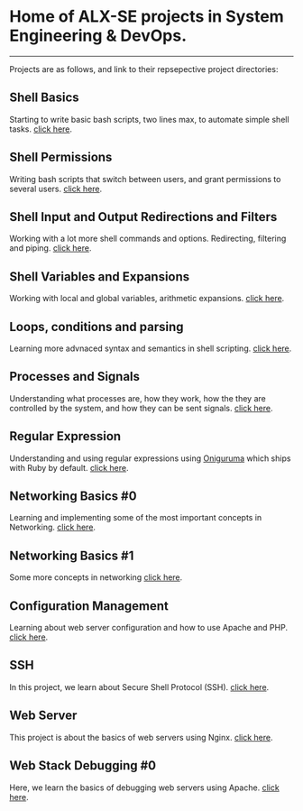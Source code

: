 # Home of ALX-SE projects in System Engineering & DevOps.

---

Projects are as follows, and link to their repsepective project directories:

## Shell Basics

Starting to write basic bash scripts, two lines max, to automate simple shell tasks. [click here](https://github.com/chee-zaram/alx-system_engineering-devops/tree/master/0x00-shell_basics/).

## Shell Permissions

Writing bash scripts that switch between users, and grant permissions to several users. [click here](https://github.com/chee-zaram/alx-system_engineering-devops/tree/master/0x01-shell_permissions).

## Shell Input and Output Redirections and Filters

Working with a lot more shell commands and options. Redirecting, filtering and piping. [click here](https://github.com/chee-zaram/alx-system_engineering-devops/tree/master/0x02-shell_redirections).

## Shell Variables and Expansions

Working with local and global variables, arithmetic expansions. [click here](https://github.com/chee-zaram/alx-system_engineering-devops/tree/master/0x03-shell_variables_expansions).

## Loops, conditions and parsing

Learning more advnaced syntax and semantics in shell scripting. [click here](https://github.com/chee-zaram/alx-system_engineering-devops/tree/master/0x04-loops_conditions_and_parsing).

## Processes and Signals

Understanding what processes are, how they work, how the they are controlled by
the system, and how they can be sent signals. [click here](https://github.com/chee-zaram/alx-system_engineering-devops/tree/master/0x05-processes_and_signals).

## Regular Expression

Understanding and using regular expressions using [Oniguruma](https://github.com/kkos/oniguruma) which ships with
Ruby by default. [click here](https://github.com/chee-zaram/alx-system_engineering-devops/tree/master/0x06-regular_expressions).

## Networking Basics #0

Learning and implementing some of the most important concepts in Networking. [click here](https://github.com/chee-zaram/alx-system_engineering-devops/tree/master/0x07-networking_basics).

## Networking Basics #1

Some more concepts in networking [click here](https://github.com/chee-zaram/alx-system_engineering-devops/tree/master/0x08-networking_basics_2).

## Configuration Management

Learning about web server configuration and how to use Apache and PHP. [click here](https://github.com/chee-zaram/alx-system_engineering-devops/tree/master/0x0A-configuration_management).

## SSH

In this project, we learn about Secure Shell Protocol (SSH). [click here](https://github.com/chee-zaram/alx-system_engineering-devops/tree/master/0x0B-ssh).

## Web Server

This project is about the basics of web servers using Nginx. [click here](https://github.com/chee-zaram/alx-system_engineering-devops/tree/master/0x0C-web_server).

## Web Stack Debugging #0

Here, we learn the basics of debugging web servers using Apache. [click here](https://github.com/chee-zaram/alx-system_engineering-devops/tree/master/0x0D-web_stack_debugging_basics).
